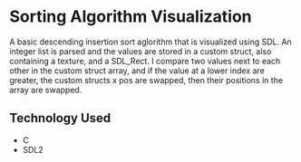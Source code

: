 # Sorting Algorithm Visualization
A basic descending insertion sort aglorithm that is visualized using SDL. An integer list is parsed and the values are stored in a custom struct, also containing a texture, and a SDL_Rect. I compare two values next to each other in the custom struct array, and if the value at a lower index are greater, the custom structs x pos are swapped, then their positions in the array are swapped. 
## Technology Used
- C
- SDL2
